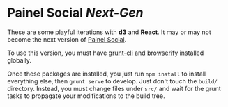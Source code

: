 # Painel Social *Next-Gen*

These are some playful iterations with **d3** and **React**. It may or may not
become the next version of [Painel
Social](https://github.com/labhackercd/painel-social).

To use this version, you must have [grunt-cli](http://gruntjs.com) and
[browserify](http://browserify.org) installed globally.

Once these packages are installed, you just run `npm install` to install
everything else, then `grunt serve` to develop. Just don't touch the `build/`
directory. Instead, you must change files under `src/` and wait for the grunt
tasks to propagate your modifications to the build tree.
